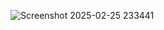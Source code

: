 
![Screenshot 2025-02-25 233441](https://github.com/user-attachments/assets/3f185525-d055-4f02-a17b-12ff9398da40)
